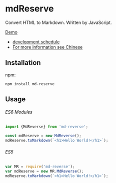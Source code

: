 # mdReserve
Convert HTML to Markdown. Written by JavaScript.

[Demo](https://abc1310054026.github.io/mdReverse/)

* [development schedule](development.md)
* [For more information see Chinese](README_EN.md)
## Installation
npm:
```
npm install md-reserve
```
## Usage
###### ES6 Modules
```javascript
import {MdReverse} from 'md-reverse';

const mdReserve = new MdReverse();
mdReserve.toMarkdown(`<h1>Hello World!</h1>`);
```
###### ES5
```javascript
var MR = require('md-reverse');
var mdReserve = new MR.MdReverse();
mdReserve.toMarkdown(`<h1>Hello World!</h1>`);
```

